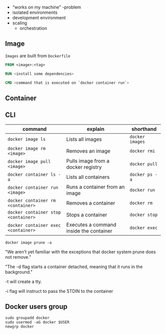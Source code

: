 - “works on my machine” -problem
- isolated environments
- development environment
- scaling
    - orchestration

## Image 

`Images` are built from `Dockerfile`

```dockerfile
FROM <image>:<tag>

RUN <install some dependencies>

CMD <command that is executed on `docker container run`>
```

## Container

## CLI

| command | explain | shorthand  |
|---|---|---|
| `docker image ls` | Lists all images | `docker images` |
| `docker image rm <image>` | Removes an image | `docker rmi` |
| `docker image pull <image>` | Pulls image from a docker registry | `docker pull`|
| `docker container ls -a` | Lists all containers | `docker ps -a` |
| `docker container run <image>` | Runs a container from an image | `docker run` |
| `docker container rm <container>` | Removes a container | `docker rm` |
| `docker container stop <container>` | Stops a container | `docker stop`|
| `docker container exec <container>` | Executes a command inside the container | `docker exec` |

```
docker image prune -a
```

"We aren’t yet familiar with the exceptions that docker system prune does not remove."

"The -d flag starts a container detached, meaning that it runs in the background."

-t will create a tty.

-i flag will instruct to pass the STDIN to the container

## Docker users group
```
sudo groupadd docker
sudo usermod -aG docker $USER
newgrp docker 
```